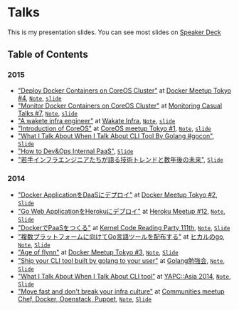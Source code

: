 Talks
====

This is my presentation slides. You can see most slides on [Speaker Deck](https://speakerdeck.com/)

## Table of Contents

### 2015


- ["Deploy Docker Containers on CoreOS Cluster"](https://speakerdeck.com/tcnksm/coreoskurasutanidockerkontenawodepuroi-number-dockerjp) at [Docker Meetup Tokyo #4](http://connpass.com/event/10318/), [`Note`](/2015/01/docker-meetup-tokyo4.md), [`slide`](/2015/01/docker-meetup-tokyo4.key)
- ["Monitor Docker Containers on CoreOS Cluster"](https://speakerdeck.com/tcnksm/coreoskurasutafalsedockerkontenafalsejian-shi-number-monitoringcasual) at [Monitoring Casual Talks #7](http://www.zusaar.com/event/9807003), [`Note`](/2015/01/monitoring-casual-7.md), [`slide`](/2015/01/)
- ["A wakete infra engineer"](https://speakerdeck.com/tcnksm/aruruo-shou-inhuraenziniafalsexian-zhuang-que-ren-number-wakateinfra) at [Wakate Infra](), [`Note`](/2015/02/wakate-infra.md), [`slide`](/2015/02/wakate-infra.key)
- ["Introduction of CoreOS"](https://speakerdeck.com/tcnksm/introduction-of-coreos-at-coreos-meetup-tokyo-number-1-number-coreosjp) at [CoreOS meetup Tokyo #1](http://coreos-meetup-tokyo.connpass.com/event/12596/), [`Note`](/2015/04/coreos-meetup-tokyo1.md), [`slide`](/2015/04/coreos-meetup-tokyo1.key)
- ["What I Talk About When I Talk About CLI Tool By Golang #gocon"](https://speakerdeck.com/tcnksm/what-i-talk-about-when-i-talk-about-cli-tool-by-golang-number-gocon), [`Slide`](/2015/06/gocon-summer.key)
- ["How to Dev&Ops Internal PaaS"](https://speakerdeck.com/tcnksm/how-to-dev-and-ops-internal-paas), [`Slide`](/2015/06/hostingcasual2.key)
- ["若手インフラエンジニアたちが語る技術トレンドと数年後の未来"](http://go-talks.appspot.com/github.com/tcnksm/talks/2015/07/jtf2015.slide#1), [`Slide`](2015/07/jtf2015.slide)


### 2014

- ["Docker ApplicationをDaaSにデプロイ"](https://speakerdeck.com/tcnksm/docker-applicationwodaasnidepuroi-number-dockerjp) at [Docker Meetup Tokyo #2](http://connpass.com/event/5640/), [`Slide`](/2014/04/docker-meetup-tokyo2.key)
- ["Go Web ApplicationをHerokuにデプロイ"](https://speakerdeck.com/tcnksm/go-web-applicationwoherokunidepuroi-plus-heroku-on-docker-number-herokujp) at [Heroku Meetup #12](http://herokujp.doorkeeper.jp/events/10902), [`Note`](/2014/05/heroku-meetup12.md), [`Slide`](/2014/05/heroku-meetup12.key)
- ["DockerでPaaSをつくる"](https://speakerdeck.com/tcnksm/dockerdepaaswotukuru-number-ylug-111) at [Kernel Code Reading Party 111th](http://kernel.doorkeeper.jp/events/10433), [`Note`](/2014/05/kernel-code-reading-party111.md), [`Slide`](/2014/05/kernel-code-reading-party111.key)
- ["複数プラットフォームに向けてGo言語ツールを配布する"](https://speakerdeck.com/tcnksm/fu-shu-puratutohuomunigoyan-yu-falseturuwopei-bu-suru-number-hikarie-go) at [ヒカルのgo](http://connpass.com/event/6579/), [`Note`](/2014/06/hikarie-go.md), [`Slide`](/2014/06/hikarie-go.key)
- ["Age of flynn"](https://speakerdeck.com/tcnksm/flynnfalseshi-dai-number-dockerjp) at [Docker Meetup Tokyo #3](http://connpass.com/event/6998/), [`Note`](/2014/07/docker-meetup-tokyo3.md), [`Slide`](/2014/07/docker-meetup-tokyo3.key)
- ["Ship your CLI tool built by golang to your user"](https://speakerdeck.com/tcnksm/ship-your-cli-tool-built-by-golang-to-your-user-number-golangstudy) at [Golang勉強会](http://connpass.com/event/7814/), [`Note`](/2014/08/golang-study.md), [`Slide`](/2014/08/golang-study.key)
- ["What I Talk About When I Talk About CLI tool"](https://speakerdeck.com/tcnksm/komandorainturunituiteyu-rutokinipu-falseyu-rukoto-number-yapcasia) at [YAPC::Asia 2014](http://yapcasia.org/2014/talk/show/b49cc53a-027b-11e4-9357-07b16aeab6a4), [`Note`](/2014/08/yapc-2014.md), [`Slide`](/2014/08/yapc-2014.key)
- ["Move fast and don't break your infra culture"](https://speakerdeck.com/tcnksm/move-fast-dont-break-your-infra-configuraiontion) at [Communities meetup Chef, Docker, Openstack, Puppet](http://eventregist.com/e/ChefDockerOpenStack), [`Note`](/2014/10/docker-comunity-meetup.md), [`Slide`](/2014/10/docker-comunity-meetup.key)
